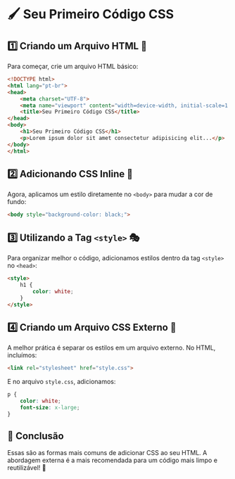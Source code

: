 # 🖌️ Seu Primeiro Código CSS

## 1️⃣ Criando um Arquivo HTML 📄
Para começar, crie um arquivo HTML básico:

```html
<!DOCTYPE html>
<html lang="pt-br">
<head>
    <meta charset="UTF-8">
    <meta name="viewport" content="width=device-width, initial-scale=1.0">
    <title>Seu Primeiro Código CSS</title>
</head>
<body>
    <h1>Seu Primeiro Código CSS</h1>
    <p>Lorem ipsum dolor sit amet consectetur adipisicing elit...</p>
</body>
</html>
```

## 2️⃣ Adicionando CSS Inline 🎨
Agora, aplicamos um estilo diretamente no `<body>` para mudar a cor de fundo:

```html
<body style="background-color: black;">
```

## 3️⃣ Utilizando a Tag `<style>` 🎭
Para organizar melhor o código, adicionamos estilos dentro da tag `<style>` no `<head>`:

```html
<style>
    h1 {
        color: white;
    }
</style>
```

## 4️⃣ Criando um Arquivo CSS Externo 📂
A melhor prática é separar os estilos em um arquivo externo. No HTML, incluímos:

```html
<link rel="stylesheet" href="style.css">
```

E no arquivo `style.css`, adicionamos:

```css
p {
    color: white;
    font-size: x-large;
}
```

## 🎯 Conclusão
Essas são as formas mais comuns de adicionar CSS ao seu HTML. A abordagem externa é a mais recomendada para um código mais limpo e reutilizável! 🚀
